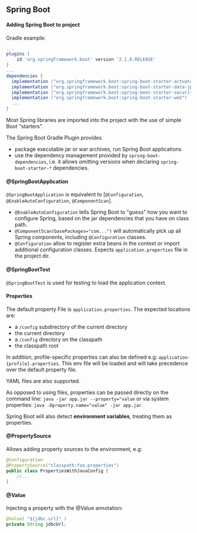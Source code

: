 ## Spring Boot

#### Adding Spring Boot to project
Gradle example:

```groovy
...
plugins {
	id 'org.springframework.boot' version '2.1.0.RELEASE'
}
...
dependencies {
  implementation ("org.springframework.boot:spring-boot-starter-actuator")
  implementation ("org.springframework.boot:spring-boot-starter-data-jpa")
  implementation ("org.springframework.boot:spring-boot-starter-security")
  implementation ("org.springframework.boot:spring-boot-starter-web")
  ...
}
```
Most Spring libraries are imported into the project with the use of simple Boot "starters".

The Spring Boot Gradle Plugin provides
- package executable jar or war archives, run Spring Boot applications
- use the dependency management provided by `spring-boot-dependencies`, i.e. it allows omitting versions when declaring `spring-boot-starter-*` dependencies.

#### @SpringBootApplication
`@SpringBootApplication` is equivalent to [`@Configuration`, `@EnableAutoConfiguration`, `@ComponentScan`].
 - `@EnableAutoConfiguration` tells Spring Boot to "guess" how you want to configure Spring, based on the jar dependencies that you have on class path.
 - `@ComponentScan(basePackages="com...")` will automatically pick up all Spring components, including `@Configuration` classes.
 - `@Configuration` allow to register extra beans in the context or import additional configuration classes.
Expects `application.properties` file in the project dir.

#### @SpringBootTest
`@SpringBootTest` is used for testing to load the application context.

#### Properties
The default property File is `application.properties`. The expected locations are:
- a `/config` subdirectory of the current directory
- the current directory
- a `/config` directory on the classpath
- the classpath root

In addition, profile-specific properties can also be defined e.g: `application-{profile}.properties`.
This env file will be loaded and will take precedence over the default property file.

YAML files are also supported.

As opposed to using files, properties can be passed directly on the command line:
`java -jar app.jar --property="value` 
or via system properties:
`java -Dproperty.name="value" -jar app.jar`.

Spring Boot will also detect **environment variables**, treating them as properties.

#### @PropertySource
 Allows adding property sources to the environment, e.g:
 ```java
@Configuration
@PropertySource("classpath:foo.properties")
public class PropertiesWithJavaConfig {
    //...
}
```

#### @Value
Injecting a property with the @Value annotation:
```java
@Value( "${jdbc.url}" )
private String jdbcUrl;
```
